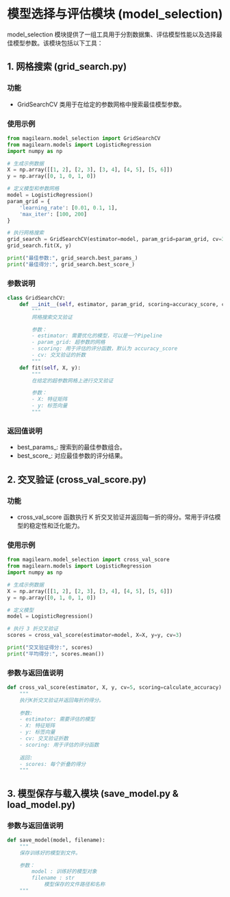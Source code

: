 # 模型选择与评估模块 (model_selection)

model_selection 模块提供了一组工具用于分割数据集、评估模型性能以及选择最佳模型参数。该模块包括以下工具：

## 1. 网格搜索 (grid_search.py)
### 功能
- GridSearchCV 类用于在给定的参数网格中搜索最佳模型参数。

### 使用示例
```python
from magilearn.model_selection import GridSearchCV
from magilearn.models import LogisticRegression
import numpy as np

# 生成示例数据
X = np.array([[1, 2], [2, 3], [3, 4], [4, 5], [5, 6]])
y = np.array([0, 1, 0, 1, 0])

# 定义模型和参数网格
model = LogisticRegression()
param_grid = {
    'learning_rate': [0.01, 0.1, 1],
    'max_iter': [100, 200]
}

# 执行网格搜索
grid_search = GridSearchCV(estimator=model, param_grid=param_grid, cv=3)
grid_search.fit(X, y)

print("最佳参数:", grid_search.best_params_)
print("最佳得分:", grid_search.best_score_)
```

### 参数说明
```python
class GridSearchCV:
    def __init__(self, estimator, param_grid, scoring=accuracy_score, cv=5):
        """
        网格搜索交叉验证

        参数：
        - estimator: 需要优化的模型，可以是一个Pipeline
        - param_grid: 超参数的网格
        - scoring: 用于评估的评分函数，默认为 accuracy_score
        - cv: 交叉验证的折数
        """
    def fit(self, X, y):
        """
        在给定的超参数网格上进行交叉验证

        参数：
        - X: 特征矩阵
        - y: 标签向量
        """
```
### 返回值说明
- best_params_: 搜索到的最佳参数组合。
- best_score_: 对应最佳参数的评分结果。

## 2. 交叉验证 (cross_val_score.py)
### 功能
- cross_val_score 函数执行 K 折交叉验证并返回每一折的得分。常用于评估模型的稳定性和泛化能力。
### 使用示例
```python
from magilearn.model_selection import cross_val_score
from magilearn.models import LogisticRegression
import numpy as np

# 生成示例数据
X = np.array([[1, 2], [2, 3], [3, 4], [4, 5], [5, 6]])
y = np.array([0, 1, 0, 1, 0])

# 定义模型
model = LogisticRegression()

# 执行 3 折交叉验证
scores = cross_val_score(estimator=model, X=X, y=y, cv=3)

print("交叉验证得分:", scores)
print("平均得分:", scores.mean())
```

### 参数与返回值说明
```python
def cross_val_score(estimator, X, y, cv=5, scoring=calculate_accuracy):
    """
    执行K折交叉验证并返回每折的得分。
    
    参数:
    - estimator: 需要评估的模型
    - X: 特征矩阵
    - y: 标签向量
    - cv: 交叉验证折数
    - scoring: 用于评估的评分函数
    
    返回:
    - scores: 每个折叠的得分
    """
```

## 3. 模型保存与载入模块 (save_model.py & load_model.py)

### 参数与返回值说明
```python
def save_model(model, filename):
    """
    保存训练好的模型到文件。

    参数：
        model : 训练好的模型对象
        filename : str
            模型保存的文件路径和名称
    """
```
